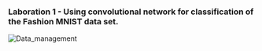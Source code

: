 ### Laboration 1 - Using convolutional network for classification of the Fashion MNIST data set.

![Data_management](DeepLearningCourse_UMU/Data_management.png)

